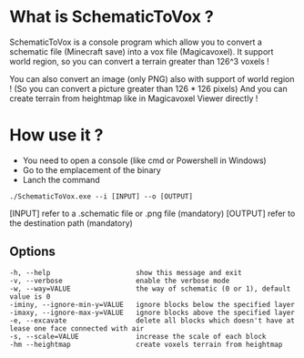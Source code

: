 # What is SchematicToVox ? 

SchematicToVox is a console program which allow you to convert a schematic file (Minecraft save) into a vox file (Magicavoxel).
It support world region, so you can convert a terrain greater than 126^3 voxels ! 

You can also convert an image (only PNG) also with support of world region ! (So you can convert a picture greater than 126 * 126 pixels)
And you can create terrain from heightmap like in Magicavoxel Viewer directly !

# How use it ? 

- You need to open a console (like cmd or Powershell in Windows)
- Go to the emplacement of the binary
- Lanch the command

`./SchematicToVox.exe --i [INPUT] --o [OUTPUT]`

[INPUT] refer to a .schematic file or .png file (mandatory)
[OUTPUT] refer to the destination path (mandatory)

## Options

```
-h, --help                     show this message and exit
-v, --verbose                  enable the verbose mode
-w, --way=VALUE                the way of schematic (0 or 1), default value is 0
-iminy, --ignore-min-y=VALUE   ignore blocks below the specified layer
-imaxy, --ignore-max-y=VALUE   ignore blocks above the specified layer
-e, --excavate                 delete all blocks which doesn't have at lease one face connected with air
-s, --scale=VALUE              increase the scale of each block
-hm --heightmap                create voxels terrain from heightmap
 ```

